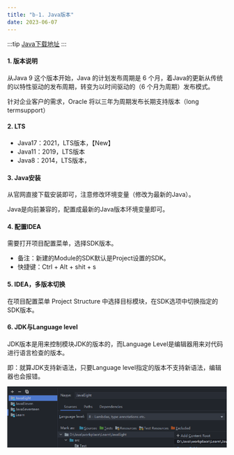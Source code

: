 ```yaml
---
title: "b-1. Java版本"
date: 2023-06-07
---
```

:::tip
[Java下载地址](https://www.oracle.com/java/technologies/downloads/)
:::

#### 1. 版本说明
从Java 9 这个版本开始，Java 的计划发布周期是 6 个月，着Java的更新从传统的以特性驱动的发布周期，转变为以时间驱动的（6 个月为周期）发布模式。

针对企业客户的需求，Oracle 将以三年为周期发布长期支持版本（long termsupport）

#### 2. LTS
- Java17：2021，LTS版本，【New】
- Java11：2019，LTS版本
- Java8：2014，LTS版本，

#### 3. Java安装
从官网直接下载安装即可，注意修改环境变量（修改为最新的Java）。

Java是向前兼容的，配置成最新的Java版本环境变量即可。

#### 4. 配置IDEA
需要打开项目配置菜单，选择SDK版本。
- 备注：新建的Module的SDK默认是Project设置的SDK。
- 快捷键：Ctrl + Alt + shit + s

#### 5. IDEA，多版本切换
在项目配置菜单 Project Structure 中选择目标模块，在SDK选项中切换指定的SDK版本。

#### 6. JDK与Language level
JDK版本是用来控制模块JDK的版本的，而Language Level是编辑器用来对代码进行语言检查的版本。

即：就算JDK支持新语法，只要Language level指定的版本不支持新语法，编辑器也会报错。

![b-1-1](/img/java/javase/b-1-1.jpg)


